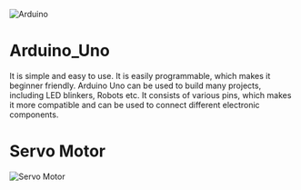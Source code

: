 ![Arduino](https://www.arduino.cc/favicon.ico) 
# Arduino_Uno
It is simple and easy to use. It is easily programmable, which makes it beginner friendly. Arduino Uno can be used to build many projects, including LED blinkers, Robots etc. It consists of various pins, which makes it more compatible and can be used to connect different electronic components.

# Servo Motor
![Servo Motor](https://upload.wikimedia.org/wikipedia/commons/4/46/Servo_motor.jpg)
